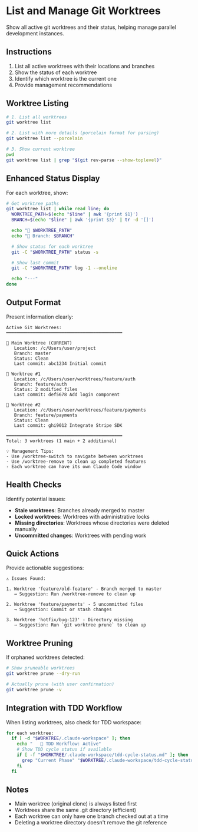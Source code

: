 # List and Manage Git Worktrees

Show all active git worktrees and their status, helping manage parallel development instances.

## Instructions

1. List all active worktrees with their locations and branches
2. Show the status of each worktree
3. Identify which worktree is the current one
4. Provide management recommendations

## Worktree Listing

```bash
# 1. List all worktrees
git worktree list

# 2. List with more details (porcelain format for parsing)
git worktree list --porcelain

# 3. Show current worktree
pwd
git worktree list | grep "$(git rev-parse --show-toplevel)"
```

## Enhanced Status Display

For each worktree, show:

```bash
# Get worktree paths
git worktree list | while read line; do
  WORKTREE_PATH=$(echo "$line" | awk '{print $1}')
  BRANCH=$(echo "$line" | awk '{print $3}' | tr -d '[]')

  echo "📁 $WORKTREE_PATH"
  echo "🌿 Branch: $BRANCH"

  # Show status for each worktree
  git -C "$WORKTREE_PATH" status -s

  # Show last commit
  git -C "$WORKTREE_PATH" log -1 --oneline

  echo "---"
done
```

## Output Format

Present information clearly:

```
Active Git Worktrees:
━━━━━━━━━━━━━━━━━━━━━━━━━━━━━━━━━━━━━━━━━━━━

📁 Main Worktree (CURRENT)
   Location: /c/Users/user/project
   Branch: master
   Status: Clean
   Last commit: abc1234 Initial commit

📁 Worktree #1
   Location: /c/Users/user/worktrees/feature/auth
   Branch: feature/auth
   Status: 2 modified files
   Last commit: def5678 Add login component

📁 Worktree #2
   Location: /c/Users/user/worktrees/feature/payments
   Branch: feature/payments
   Status: Clean
   Last commit: ghi9012 Integrate Stripe SDK

━━━━━━━━━━━━━━━━━━━━━━━━━━━━━━━━━━━━━━━━━━━━
Total: 3 worktrees (1 main + 2 additional)

💡 Management Tips:
- Use /worktree-switch to navigate between worktrees
- Use /worktree-remove to clean up completed features
- Each worktree can have its own Claude Code window
```

## Health Checks

Identify potential issues:

- **Stale worktrees**: Branches already merged to master
- **Locked worktrees**: Worktrees with administrative locks
- **Missing directories**: Worktrees whose directories were deleted manually
- **Uncommitted changes**: Worktrees with pending work

## Quick Actions

Provide actionable suggestions:

```
⚠️ Issues Found:

1. Worktree 'feature/old-feature' - Branch merged to master
   → Suggestion: Run /worktree-remove to clean up

2. Worktree 'feature/payments' - 5 uncommitted files
   → Suggestion: Commit or stash changes

3. Worktree 'hotfix/bug-123' - Directory missing
   → Suggestion: Run `git worktree prune` to clean up
```

## Worktree Pruning

If orphaned worktrees detected:

```bash
# Show pruneable worktrees
git worktree prune --dry-run

# Actually prune (with user confirmation)
git worktree prune -v
```

## Integration with TDD Workflow

When listing worktrees, also check for TDD workspace:

```bash
for each worktree:
  if [ -d "$WORKTREE/.claude-workspace" ]; then
    echo "   🧪 TDD Workflow: Active"
    # Show TDD cycle status if available
    if [ -f "$WORKTREE/.claude-workspace/tdd-cycle-status.md" ]; then
      grep "Current Phase" "$WORKTREE/.claude-workspace/tdd-cycle-status.md"
    fi
  fi
```

## Notes

- Main worktree (original clone) is always listed first
- Worktrees share the same .git directory (efficient)
- Each worktree can only have one branch checked out at a time
- Deleting a worktree directory doesn't remove the git reference
